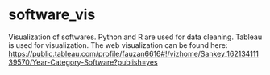 # software_vis

Visualization of softwares. Python and R are used for data cleaning. Tableau is used for visualization. The web visualization can be found here: https://public.tableau.com/profile/fauzan6616#!/vizhome/Sankey_16213411139570/Year-Category-Software?publish=yes
